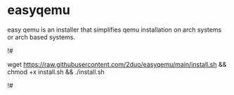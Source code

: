 # easyqemu

easy qemu is an installer that simplifies qemu installation on arch systems or arch based systems.


!#

wget https://raw.githubusercontent.com/2duo/easyqemu/main/install.sh && chmod +x install.sh && ./install.sh

!#
